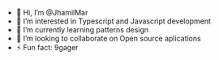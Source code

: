 - 👋 Hi, I’m @JhamilMar
- 👀 I’m interested in Typescript and Javascript development
- 🌱 I’m currently learning patterns design
- 💞️ I’m looking to collaborate on Open source aplications
- ⚡ Fun fact: 9gager

<!---
JhamilMar/JhamilMar is a ✨ special ✨ repository because its `README.md` (this file) appears on your GitHub profile.
You can click the Preview link to take a look at your changes.
--->
